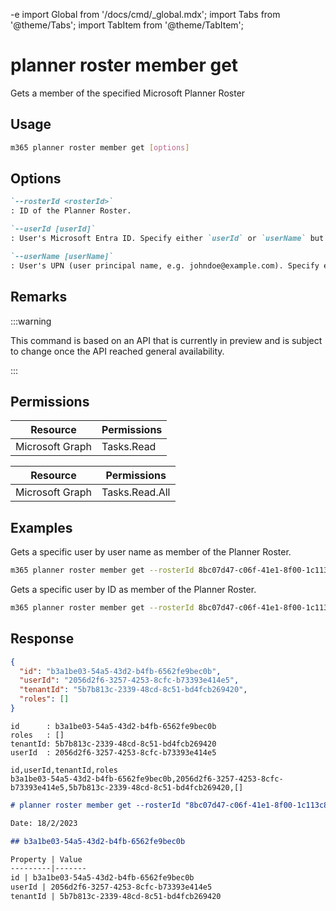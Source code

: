 -e <!-- DISCLAIMER: All secrets, passwords, and sensitive values in this document are examples only and not real credentials. -->
import Global from '/docs/cmd/_global.mdx';
import Tabs from '@theme/Tabs';
import TabItem from '@theme/TabItem';

# planner roster member get

Gets a member of the specified Microsoft Planner Roster

## Usage

```sh
m365 planner roster member get [options]
```

## Options

```md definition-list
`--rosterId <rosterId>`
: ID of the Planner Roster.

`--userId [userId]`
: User's Microsoft Entra ID. Specify either `userId` or `userName` but not both.

`--userName [userName]`
: User's UPN (user principal name, e.g. johndoe@example.com). Specify either `userId` or `userName` but not both.
```

<Global />

## Remarks

:::warning

This command is based on an API that is currently in preview and is subject to change once the API reached general availability.

:::

## Permissions

<Tabs>
  <TabItem value="Delegated">

  | Resource        | Permissions |
  |-----------------|-------------|
  | Microsoft Graph | Tasks.Read  |

  </TabItem>
  <TabItem value="Application">

  | Resource        | Permissions    |
  |-----------------|----------------|
  | Microsoft Graph | Tasks.Read.All |

  </TabItem>
</Tabs>

## Examples

Gets a specific user by user name as member of the Planner Roster.

```sh
m365 planner roster member get --rosterId 8bc07d47-c06f-41e1-8f00-1c113c8f6067 --userName john.doe@contoso.com
```

Gets a specific user by ID as member of the Planner Roster.

```sh
m365 planner roster member get --rosterId 8bc07d47-c06f-41e1-8f00-1c113c8f6067 --userId d049a857-f1c3-4fb3-a629-d8cfb3bd7275
```

## Response

<Tabs>
  <TabItem value="JSON">

  ```json
  {
    "id": "b3a1be03-54a5-43d2-b4fb-6562fe9bec0b",
    "userId": "2056d2f6-3257-4253-8cfc-b73393e414e5",
    "tenantId": "5b7b813c-2339-48cd-8c51-bd4fcb269420",
    "roles": []
  }
  ```

  </TabItem>
  <TabItem value="Text">

  ```text
  id      : b3a1be03-54a5-43d2-b4fb-6562fe9bec0b
  roles   : []
  tenantId: 5b7b813c-2339-48cd-8c51-bd4fcb269420
  userId  : 2056d2f6-3257-4253-8cfc-b73393e414e5
  ```

  </TabItem>
  <TabItem value="CSV">

  ```csv
  id,userId,tenantId,roles
  b3a1be03-54a5-43d2-b4fb-6562fe9bec0b,2056d2f6-3257-4253-8cfc-b73393e414e5,5b7b813c-2339-48cd-8c51-bd4fcb269420,[]
  ```

  </TabItem>
  <TabItem value="Markdown">

  ```md
  # planner roster member get --rosterId "8bc07d47-c06f-41e1-8f00-1c113c8f6067" --userId "2056d2f6-3257-4253-8cfc-b73393e414e5"

  Date: 18/2/2023

  ## b3a1be03-54a5-43d2-b4fb-6562fe9bec0b

  Property | Value
  ---------|-------
  id | b3a1be03-54a5-43d2-b4fb-6562fe9bec0b
  userId | 2056d2f6-3257-4253-8cfc-b73393e414e5
  tenantId | 5b7b813c-2339-48cd-8c51-bd4fcb269420
  ```

  </TabItem>
</Tabs>
